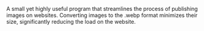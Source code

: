 A small yet highly useful program that streamlines the process of publishing images on websites. Converting images to the .webp format minimizes their size, significantly reducing the load on the website.
